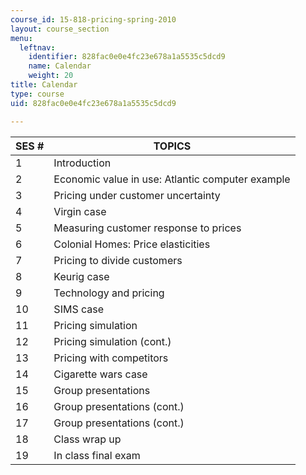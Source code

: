 ```yaml
---
course_id: 15-818-pricing-spring-2010
layout: course_section
menu:
  leftnav:
    identifier: 828fac0e0e4fc23e678a1a5535c5dcd9
    name: Calendar
    weight: 20
title: Calendar
type: course
uid: 828fac0e0e4fc23e678a1a5535c5dcd9

---
```


| SES # | TOPICS |
| --- | --- |
| 1 | Introduction |
| 2 | Economic value in use: Atlantic computer example |
| 3 | Pricing under customer uncertainty |
| 4 | Virgin case |
| 5 | Measuring customer response to prices |
| 6 | Colonial Homes: Price elasticities |
| 7 | Pricing to divide customers |
| 8 | Keurig case |
| 9 | Technology and pricing |
| 10 | SIMS case |
| 11 | Pricing simulation |
| 12 | Pricing simulation (cont.) |
| 13 | Pricing with competitors |
| 14 | Cigarette wars case |
| 15 | Group presentations |
| 16 | Group presentations (cont.) |
| 17 | Group presentations (cont.) |
| 18 | Class wrap up |
| 19 | In class final exam